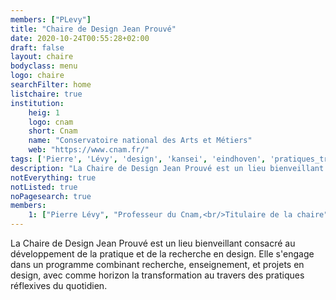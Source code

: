 ```yaml
---
members: ["PLevy"]
title: "Chaire de Design Jean Prouvé"
date: 2020-10-24T00:55:28+02:00
draft: false
layout: chaire
bodyclass: menu
logo: chaire
searchFilter: home
listchaire: true
institution:
    heig: 1
    logo: cnam
    short: Cnam
    name: "Conservatoire national des Arts et Métiers"
    web: "https://www.cnam.fr/"
tags: ['Pierre', 'Lévy', 'design', 'kansei', 'eindhoven', 'pratiques_transformatives']
description: "La Chaire de Design Jean Prouvé est un lieu bienveillant consacré au développement de la pratique et de la recherche en design. Elle s'engage dans un programme combinant recherche, enseignement, et projets en design, avec comme horizon la transformation au travers des pratiques réflexives du quotidien."
notEverything: true
notListed: true
noPagesearch: true
members:
    1: ["Pierre Lévy", "Professeur du Cnam,<br/>Titulaire de la chaire", "https://live.staticflickr.com/65535/51393282608_d943089e8d.jpg", "/"]
---
```

La Chaire de Design Jean Prouvé est un lieu bienveillant consacré au développement de la pratique et de la recherche en design. Elle s'engage dans un programme combinant recherche, enseignement, et projets en design, avec comme horizon la transformation au travers des pratiques réflexives du quotidien.